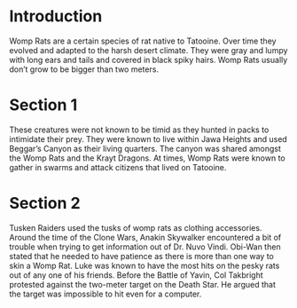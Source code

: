 # Introduction

Womp Rats are a certain species of rat native to Tatooine.
Over time they evolved and adapted to the harsh desert climate.
They were gray and lumpy with long ears and tails and covered in black spiky hairs.
Womp Rats usually don’t grow to be bigger than two meters.

# Section 1

These creatures were not known to be timid as they hunted in packs to intimidate their prey.
They were known to live within Jawa Heights and used Beggar’s Canyon as their living quarters.
The canyon was shared amongst the Womp Rats and the Krayt Dragons.
At times, Womp Rats were known to gather in swarms and attack citizens that lived on Tatooine.

# Section 2

Tusken Raiders used the tusks of womp rats as clothing accessories.
Around the time of the Clone Wars, Anakin Skywalker encountered a bit of trouble when trying to get information out of Dr.
Nuvo Vindi.
Obi-Wan then stated that he needed to have patience as there is more than one way to skin a Womp Rat.
Luke was known to have the most hits on the pesky rats out of any one of his friends.
Before the Battle of Yavin, Col Takbright protested against the two-meter target on the Death Star.
He argued that the target was impossible to hit even for a computer.
